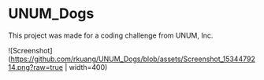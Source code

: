 # UNUM_Dogs

This project was made for a coding challenge from UNUM, Inc.

![Screenshot](https://github.com/rkuang/UNUM_Dogs/blob/assets/Screenshot_1534479214.png?raw=true | width=400)
